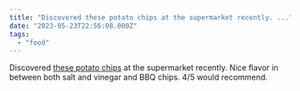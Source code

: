 ```yaml
---
title: "Discovered these potato chips at the supermarket recently. ..."
date: "2023-05-23T22:56:08.000Z"
tags: 
  - "food"
---
```


Discovered [these potato chips](https://thebasketry.com/products/zapps-voodoo-potato-chips) at the supermarket recently. Nice flavor in between both salt and vinegar and BBQ chips. 4/5 would recommend.
